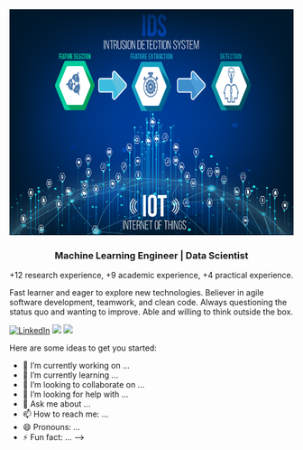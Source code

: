 <img src="https://github.com/azalhowaide/azalhowaide/blob/main/2.png" height="400"/>
<h3 align="center">Machine Learning Engineer | Data Scientist </h3>

+12 research experience, +9 academic experience, +4 practical experience.

Fast learner and eager to explore new technologies. Believer in agile software development, teamwork, and clean code. Always questioning the status quo and wanting to improve. Able and willing to think outside the box.

<!-- https://github-readme-stats.vercel.app/api?username=DennisHartrampf&show_icons=true -->
<p>
  <a href="https://www.linkedin.com/in/alaalhowaide/"><img src="https://img.shields.io/badge/LinkedIn--_.svg?style=social&logo=linkedin" alt="LinkedIn"></a>
  <a href="#"><img src="https://img.shields.io/badge/Degree-Ph.D.-_.svg?"></a>
  <a href="#"><img src="https://img.shields.io/badge/Interests-Machine Learning, Data Mining, Cybersecurity-_.svg?"></a>
</p>

Here are some ideas to get you started:

- 🔭 I’m currently working on ...
- 🌱 I’m currently learning ...
- 👯 I’m looking to collaborate on ...
- 🤔 I’m looking for help with ...
- 💬 Ask me about ...
- 📫 How to reach me: ...
- 😄 Pronouns: ...
- ⚡ Fun fact: ...
-->
